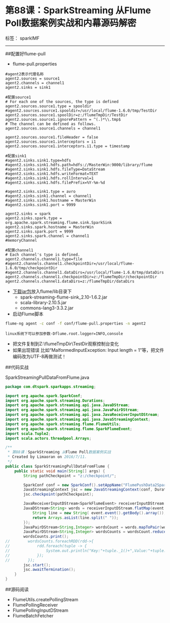 # 第88课：SparkStreaming 从Flume Poll数据案例实战和内幕源码解密

标签： sparkIMF

---


##配置好flume-pull

* flume-pull.properties

```properties
#agent2表示代理名称
agent2.sources = source1
agent2.channels = channel1
agent2.sinks = sink1

#配置source1
# For each one of the sources, the type is defined
agent2.sources.source1.type = spooldir
#agent2.sources.source1.spooldir=/usr/local/flume-1.6.0/tmp/TestDir
agent2.sources.source1.spoolDir=z:/flumeTmpDir/TestDir
agent2.sources.source1.ignorePattern = ^(.)*\\.tmp$
# The channel can be defined as follows.
agent2.sources.source1.channels = channel1

agent2.sources.source1.fileHeader = false
agent2.sources.source1.interceptors = i1
agent2.sources.source1.interceptors.i1.type = timestamp

#配置sink1
#agent2.sinks.sink1.type=hdfs
#agent2.sinks.sink1.hdfs.path=hdfs://MasterWin:9000/library/flume
#agent2.sinks.sink1.hdfs.fileType=DataStream
#agent2.sinks.sink1.hdfs.writeFormat=TEXT
#agent2.sinks.sink1.hdfs.rollInterval=1
#agent2.sinks.sink1.hdfs.filePrefix=%Y-%m-%d

#agent2.sinks.sink1.type = avro
#agent2.sinks.sink1.channel = channel1
#agent2.sinks.sink1.hostname = MasterWin
#agent2.sinks.sink1.port = 9999

agent2.sinks = spark
agent2.sinks.spark.type = org.apache.spark.streaming.flume.sink.SparkSink
agent2.sinks.spark.hostname = MasterWin
agent2.sinks.spark.port = 9999
agent2.sinks.spark.channel = channel1
#memoryChannel

#配置channel1
# Each channel's type is defined.
agent2.channels.channel1.type=file
#agent2.channels.channel1.checkpointDir=/usr/local/flume-1.6.0/tmp/checkpointDir
#agent2.channels.channel1.dataDirs=/usr/local/flume-1.6.0/tmp/dataDirs
agent2.channels.channel1.checkpointDir=z:/flumeTmpDir/checkpointDir
agent2.channels.channel1.dataDirs=z:/flumeTmpDir/dataDirs
```

* [下载jar包](http://spark.apache.org/docs/latest/streaming-flume-integration.html)放入flume/lib目录下
    * spark-streaming-flume-sink_2.10-1.6.2.jar
    * scala-library-2.10.5.jar
    * commons-lang3-3.3.2.jar
* 启动Flume脚本
```sh
flume-ng agent -c conf -f conf/flume-pull.properties -n agent2
```
    linux系统下可以参加参数-Dflume.root.logger=INFO,console
    
* 把文件复制到Z:\flumeTmpDir\TestDir观察控制台变化
* 如果出现错误 比如“MalformedInputException: Input length = 1”等，把文件编码改为UTF-8再做测试！



##代码实战

SparkStreamingPullDataFromFlume.java

```java
package com.dtspark.sparkapps.streaming;

import org.apache.spark.SparkConf;
import org.apache.spark.streaming.Durations;
import org.apache.spark.streaming.api.java.JavaDStream;
import org.apache.spark.streaming.api.java.JavaPairDStream;
import org.apache.spark.streaming.api.java.JavaReceiverInputDStream;
import org.apache.spark.streaming.api.java.JavaStreamingContext;
import org.apache.spark.streaming.flume.FlumeUtils;
import org.apache.spark.streaming.flume.SparkFlumeEvent;
import scala.Tuple2;
import scala.actors.threadpool.Arrays;

/**
 * 第88课：SparkStreaming 从Flume Poll数据案例实战
 * Created by Limaoran on 2016/7/11.
 */
public class SparkStreamingPullDataFromFlume {
    public static void main(String[] args) {
        String pathCheckpoint = "z:/checkpoint/";

        SparkConf conf = new SparkConf().setAppName("FlumePushData2SparkStreaming").setMaster("local[4]");
        JavaStreamingContext jsc = new JavaStreamingContext(conf, Durations.seconds(15));
        jsc.checkpoint(pathCheckpoint);

        JavaReceiverInputDStream<SparkFlumeEvent> receiverInputDStream = FlumeUtils.createPollingStream(jsc,"MasterWin",9999);
        JavaDStream<String> words = receiverInputDStream.flatMap(event ->{
            String line = new String( event.event().getBody().array());
            return Arrays.asList(line.split(" "));
        });
        JavaPairDStream<String,Integer> wordsCount = words.mapToPair(word -> new Tuple2<String, Integer>(word, 1));
        JavaPairDStream<String,Integer> wordsCounts = wordsCount.reduceByKey((v1,v2)->v1+v2);
        wordsCounts.print();
//        wordsCounts.foreachRDD(rdd->{
//            rdd.foreach(tuple -> {
//                System.out.println("Key:"+tuple._1()+",Value:"+tuple._2());
//            });
//        });
        jsc.start();
        jsc.awaitTermination();
    }
}
```

##源码阅读

* FlumeUtils.createPollingStream
* FlumePollingReceiver
* FlumePollingInputDStream
* FlumeBatchFetcher